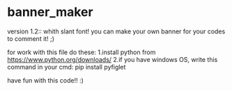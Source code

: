 # banner_maker
version 1.2:: whith slant font!
you can make your own banner for your codes to comment it! ;)

for work with this file do these:
  1.install python from https://www.python.org/downloads/
  2.if you have windows OS, write this command in your cmd:
    pip install pyfiglet
    


have fun with this code!! :)
